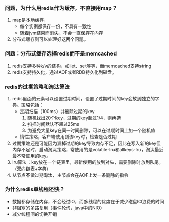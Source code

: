 ### 问题，为什么用redis作为缓存，不直接用map？
1. map是本地缓存，
   - 每个实例都保存一份，不具有一致性
   - 随着jvm结束而消失，不会一直保存在内存
2. 分布式缓存则可以处理好这两个问题。

### 问题：分布式缓存选择redis而不是memcached
1. redis支持多种k/v的结构，如liet、set等等，而memcached支持string
2. redis支持持久化，通过AOF或者RDB持久化到磁盘。

### redis的过期策略和淘汰算法
1. redis里面的元素可以设置过期时间，设置了过期时间的key会放到独立的字典。策略包括：
   - 定期扫描（100ms）并删除过期的key
      1. 随机找出20个key，过期的key超过1/4，则再选
      2. 扫描时间默认不超过25ms
      3. 为避免大量key在同一时间删除，可以在过期时间上加一个随机值
   - 惰性策略，客户端使用到该key时，检查是否过期
2. 过期策略还是可能因为漏掉过期的key导致内存不足，因此在写入新的key但内存不足时，启动淘汰策略，常使用的是volatile-lru和allkeys-lru，淘汰最近最不常使用的key。
3. lru算法：key放在一个链表里，最新使用的放到对头，需要删除时放到队尾。（双向链表+字典）
4. 从节点不做过期淘汰，主节点会在AOF上发一条删除的指令

### 为什么redis单线程还快？
- 数据都存储在内存，不会经过IO，而多线程的优势在于减少磁盘IO浪费的时间
- 非阻塞的多路复用（事件轮询，java中的NIO）
- 减少线程间的切换开销

